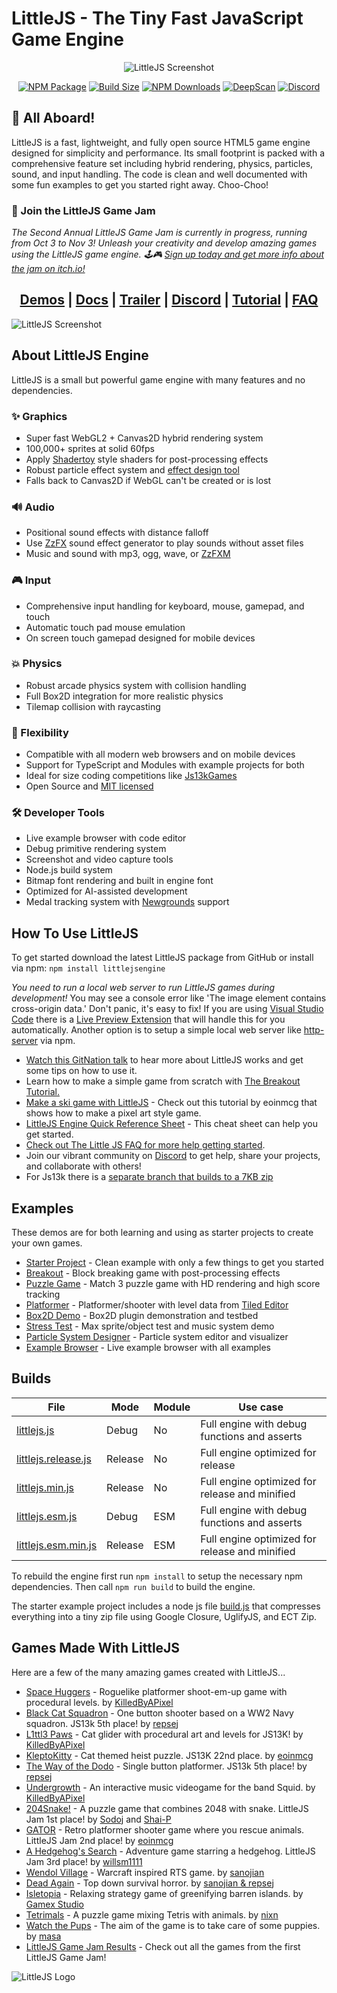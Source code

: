 # LittleJS - The Tiny Fast JavaScript Game Engine

<div align='center'>
    
![LittleJS Screenshot](examples/logo.png)

[![NPM Package][npm]][npm-url]
[![Build Size][build-size]][build-size-url]
[![NPM Downloads][npm-downloads]][npmtrends-url]
[![DeepScan][deepscan]][deepscan-url]
[![Discord][discord]][discord-url]

</div>

## 🚂 All Aboard!

LittleJS is a fast, lightweight, and fully open source HTML5 game engine designed for simplicity and performance.
Its small footprint is packed with a comprehensive feature set including hybrid rendering, physics, particles, sound, and input handling.
The code is clean and well documented with some fun examples to get you started right away. Choo-Choo!

### 🚀 Join the LittleJS Game Jam

*The Second Annual LittleJS Game Jam is currently in progress, running from Oct 3 to Nov 3! Unleash your creativity and develop amazing games using the LittleJS game engine. 🕹️🎮 [Sign up today and get more info about the jam on itch.io!](https://itch.io/jam/littlejs-game-jam-2025)*

<div align='center'>

## [Demos](https://killedbyapixel.github.io/LittleJS/examples) | [Docs](https://killedbyapixel.github.io/LittleJS/docs) | [Trailer](https://youtu.be/chuBzGjv7Ms) | [Discord](https://discord.gg/zb7hcGkyZe) | [Tutorial](https://github.com/KilledByAPixel/LittleJS/blob/main/examples/breakoutTutorial/README.md) | [FAQ](https://github.com/KilledByAPixel/LittleJS/blob/main/FAQ.md)

</div>

![LittleJS Screenshot](examples/screenshot.jpg)

## About LittleJS Engine

LittleJS is a small but powerful game engine with many features and no dependencies.

### ✨ Graphics

- Super fast WebGL2 + Canvas2D hybrid rendering system
- 100,000+ sprites at solid 60fps
- Apply [Shadertoy](https://www.shadertoy.com) style shaders for post-processing effects
- Robust particle effect system and [effect design tool](https://killedbyapixel.github.io/LittleJS/examples/particles/)
- Falls back to Canvas2D if WebGL can't be created or is lost

### 🔊 Audio

- Positional sound effects with distance falloff
- Use [ZzFX](https://killedbyapixel.github.io/ZzFX/) sound effect generator to play sounds without asset files
- Music and sound with mp3, ogg, wave, or [ZzFXM](https://keithclark.github.io/ZzFXM/)

### 🎮 Input

- Comprehensive input handling for keyboard, mouse, gamepad, and touch
- Automatic touch pad mouse emulation
- On screen touch gamepad designed for mobile devices

### 💥 Physics

- Robust arcade physics system with collision handling
- Full Box2D integration for more realistic physics
- Tilemap collision with raycasting

### 🚀 Flexibility

- Compatible with all modern web browsers and on mobile devices
- Support for TypeScript and Modules with example projects for both
- Ideal for size coding competitions like [Js13kGames](https://js13kgames.com/)
- Open Source and [MIT licensed](https://github.com/KilledByAPixel/LittleJS/blob/main/LICENSE)

### 🛠️ Developer Tools

- Live example browser with code editor
- Debug primitive rendering system
- Screenshot and video capture tools
- Node.js build system
- Bitmap font rendering and built in engine font
- Optimized for AI-assisted development
- Medal tracking system with [Newgrounds](https://www.newgrounds.com/) support

## How To Use LittleJS

To get started download the latest LittleJS package from GitHub or install via npm: ```npm install littlejsengine```

*You need to run a local web server to run LittleJS games during development!* You may see a console error like 'The image element contains cross-origin data.' Don't panic, it's easy to fix! If you are using [Visual Studio Code](https://code.visualstudio.com/) there is a [Live Preview Extension](https://marketplace.visualstudio.com/items?itemName=ms-vscode.live-server) that will handle this for you automatically. Another option is to setup a simple local web server like [http-server](https://www.npmjs.com/package/http-server) via npm.

- [Watch this GitNation talk](https://youtu.be/_dXKU0WgAj8?si=ZDXLYAFDWp54hrGT) to hear more about LittleJS works and get some tips on how to use it.
- Learn how to make a simple game from scratch with [The Breakout Tutorial.](https://github.com/KilledByAPixel/LittleJS/tree/main/examples/breakoutTutorial)
- [Make a ski game with LittleJS](https://eoinmcgrath.com/little-ski/tutorial.html) - Check out this tutorial by eoinmcg that shows how to make a pixel art style game.
- [LittleJS Engine Quick Reference Sheet](https://github.com/KilledByAPixel/LittleJS/blob/main/reference.md) - This cheat sheet can help you get started.
- [Check out The Little JS FAQ for more help getting started](https://github.com/KilledByAPixel/LittleJS/blob/main/FAQ.md).
- Join our vibrant community on [Discord](https://discord.gg/zb7hcGkyZe) to get help, share your projects, and collaborate with others!
- For Js13k there is a [separate branch that builds to a 7KB zip](https://github.com/KilledByAPixel/LittleJS/tree/js13k)

## Examples

These demos are for both learning and using as starter projects to create your own games.

- [Starter Project](https://killedbyapixel.github.io/LittleJS/examples/starter/) - Clean example with only a few things to get you started
- [Breakout](https://killedbyapixel.github.io/LittleJS/examples/breakout/) - Block breaking game with post-processing effects
- [Puzzle Game](https://killedbyapixel.github.io/LittleJS/examples/puzzle/) - Match 3 puzzle game with HD rendering and high score tracking
- [Platformer](https://killedbyapixel.github.io/LittleJS/examples/platformer/) - Platformer/shooter with level data from [Tiled Editor](https://github.com/mapeditor/tiled)
- [Box2D Demo](https://killedbyapixel.github.io/LittleJS/examples/box2d/) - Box2D plugin demonstration and testbed
- [Stress Test](https://killedbyapixel.github.io/LittleJS/examples/stress/) - Max sprite/object test and music system demo
- [Particle System Designer](https://killedbyapixel.github.io/LittleJS/examples/particles/) - Particle system editor and visualizer
- [Example Browser](https://killedbyapixel.github.io/LittleJS/examples/) - Live example browser with all examples

## Builds

| File | Mode | Module | Use case |
|------|------|--------|----------|
| [littlejs.js](https://github.com/KilledByAPixel/LittleJS/blob/main/dist/littlejs.js) | Debug | No | Full engine with debug functions and asserts |
| [littlejs.release.js](https://github.com/KilledByAPixel/LittleJS/blob/main/dist/littlejs.release.js) | Release | No | Full engine optimized for release |
| [littlejs.min.js](https://github.com/KilledByAPixel/LittleJS/blob/main/dist/littlejs.min.js) | Release | No | Full engine optimized for release and minified |
| [littlejs.esm.js](https://github.com/KilledByAPixel/LittleJS/blob/main/dist/littlejs.esm.js) | Debug | ESM | Full engine with debug functions and asserts |
| [littlejs.esm.min.js](https://github.com/KilledByAPixel/LittleJS/blob/main/dist/littlejs.esm.min.js) | Release | ESM | Full engine optimized for release and minified |

To rebuild the engine first run ```npm install``` to setup the necessary npm dependencies. Then call ```npm run build``` to build the engine.

The starter example project includes a node js file [build.js](https://github.com/KilledByAPixel/LittleJS/blob/main/examples/starter/build.js) that compresses everything into a tiny zip file using Google Closure, UglifyJS, and ECT Zip.

## Games Made With LittleJS

Here are a few of the many amazing games created with LittleJS...

- [Space Huggers](https://www.newgrounds.com/portal/view/819609) - Roguelike platformer shoot-em-up game with procedural levels. by [KilledByAPixel](https://frankforce.com/)
- [Black Cat Squadron](https://js13kgames.com/games/black-cat-squadron) - One button shooter based on a WW2 Navy squadron. JS13k 5th place! by [repsej](https://github.com/repsej)
- [L1ttl3 Paws](https://github.com/KilledByAPixel/JS13K2025) - Cat glider with procedural art and levels for JS13K! by [KilledByAPixel](https://frankforce.com/)
- [KleptoKitty](https://js13kgames.com/games/kleptokitty) - Cat themed heist puzzle. JS13K 22nd place. by [eoinmcg](https://eoinmcg.itch.io/)
- [The Way of the Dodo](https://js13kgames.com/2024/games/the-way-of-the-dodo) - Single button platformer. JS13k 5th place! by [repsej](https://github.com/repsej)
- [Undergrowth](https://undergrowth.squidband.uk/) - An interactive music videogame for the band Squid. by [KilledByAPixel](https://frankforce.com/)
- [204Snake!](https://www.newgrounds.com/portal/view/960100) - A puzzle game that combines 2048 with snake. LittleJS Jam 1st place! by [Sodoj](https://sodoj.itch.io/) and [Shai-P](https://shai-p.itch.io/)
- [GATOR](https://www.newgrounds.com/portal/view/960757) - Retro platformer shooter game where you rescue animals. LittleJS Jam 2nd place! by [eoinmcg](https://eoinmcg.itch.io/)
- [A Hedgehog's Search](https://willsm1111.itch.io/a-hedgehogs-search) - Adventure game starring a hedgehog. LittleJS Jam 3rd place! by [willsm1111](https://willsm1111.itch.io/)
- [Wendol Village](https://js13kgames.com/2024/games/wendol-village) - Warcraft inspired RTS game. by [sanojian](https://github.com/sanojian)
- [Dead Again](https://js13kgames.com/entries/dead-again) - Top down survival horror. by [sanojian & repsej](https://github.com/sanojian/js13k_2022)
- [Isletopia](https://store.steampowered.com/app/1861260/Isletopia) - Relaxing strategy game of greenifying barren islands. by [Gamex Studio](https://x.com/gamesgamex)
- [Tetrimals](https://nixn.itch.io/tetrimals) - A puzzle game mixing Tetris with animals. by [nixn](https://nixn.itch.io/)
- [Watch the Pups](https://ma5a.itch.io/watch-the-pups) - The aim of the game is to take care of some puppies. by [masa](https://ma5a.itch.io/)
- [LittleJS Game Jam Results](https://itch.io/jam/littlejs-game-jam/results) - Check out all the games from the first LittleJS Game Jam!

![LittleJS Logo](examples/favicon.png)

[npm]: https://img.shields.io/npm/v/littlejsengine
[npm-url]: https://www.npmjs.com/package/littlejsengine
[build-size]: https://img.shields.io/bundlephobia/minzip/littlejsengine
[build-size-url]: https://bundlephobia.com/result?p=littlejsengine
[npm-downloads]: https://img.shields.io/npm/dw/littlejsengine
[npmtrends-url]: https://www.npmtrends.com/littlejsengine
[deepscan]: https://deepscan.io/api/teams/22950/projects/26229/branches/831487/badge/grade.svg
[deepscan-url]: https://deepscan.io/dashboard#view=project&tid=22950&pid=26229&bid=831487
[discord]: https://img.shields.io/discord/939926111469568050
[discord-url]: https://discord.gg/zb7hcGkyZe
